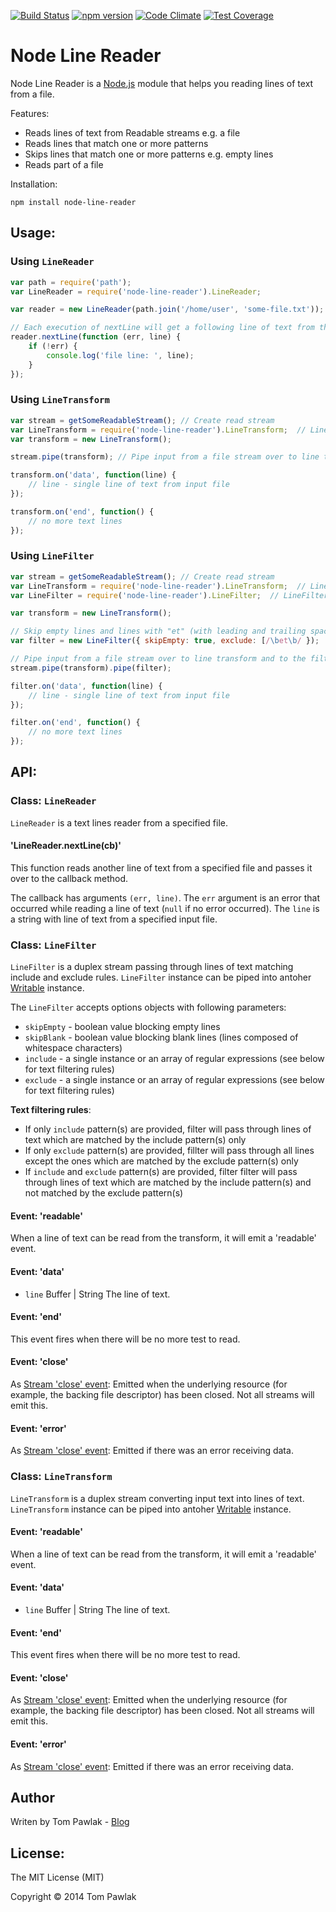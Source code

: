 [![Build Status](https://travis-ci.org/T-PWK/node-line-reader.svg)](https://travis-ci.org/T-PWK/node-line-reader) [![npm version](https://badge.fury.io/js/node-line-reader.svg)](http://badge.fury.io/js/node-line-reader) [![Code Climate](https://codeclimate.com/github/T-PWK/node-line-reader/badges/gpa.svg)](https://codeclimate.com/github/T-PWK/node-line-reader) [![Test Coverage](https://codeclimate.com/github/T-PWK/node-line-reader/badges/coverage.svg)](https://codeclimate.com/github/T-PWK/node-line-reader)

Node Line Reader
========================

Node Line Reader is a [Node.js](http://nodejs.org/) module that helps you reading lines of text from a file.

Features:
- Reads lines of text from Readable streams e.g. a file
- Reads lines that match one or more patterns
- Skips lines that match one or more patterns e.g. empty lines
- Reads part of a file

Installation:
```
npm install node-line-reader
```

## Usage:

### Using `LineReader`

```js
var path = require('path');
var LineReader = require('node-line-reader').LineReader;

var reader = new LineReader(path.join('/home/user', 'some-file.txt'));

// Each execution of nextLine will get a following line of text from the input file
reader.nextLine(function (err, line) {
    if (!err) {
        console.log('file line: ', line);
    }
});
```

### Using `LineTransform`

```js
var stream = getSomeReadableStream(); // Create read stream
var LineTransform = require('node-line-reader').LineTransform;  // LineTransform constructor
var transform = new LineTransform();

stream.pipe(transform); // Pipe input from a file stream over to line transform

transform.on('data', function(line) {
    // line - single line of text from input file
});

transform.on('end', function() {
    // no more text lines
});
```

### Using `LineFilter`

```js
var stream = getSomeReadableStream(); // Create read stream
var LineTransform = require('node-line-reader').LineTransform;  // LineTransform constructor
var LineFilter = require('node-line-reader').LineFilter;  // LineFilter constructor

var transform = new LineTransform();

// Skip empty lines and lines with "et" (with leading and trailing space) in them
var filter = new LineFilter({ skipEmpty: true, exclude: [/\bet\b/ });

// Pipe input from a file stream over to line transform and to the filter
stream.pipe(transform).pipe(filter); 

filter.on('data', function(line) {
    // line - single line of text from input file
});

filter.on('end', function() {
    // no more text lines
});
```

## API:

### Class: `LineReader`
`LineReader` is a text lines reader from a specified file.

#### 'LineReader.nextLine(cb)' 
This function reads another line of text from a specified file and passes it over to the callback method.

The callback has arguments `(err, line)`. The `err` argument is an error that occurred while reading a line of text (`null` if no error occurred). The `line` is a string with line of text from a specified input file.

### Class: `LineFilter`
`LineFilter` is a duplex stream passing through lines of text matching include and exclude rules. `LineFilter` instance can be piped into antoher [Writable](http://nodejs.org/api/stream.html#stream_class_stream_writable) instance.

The `LineFilter` accepts options objects with following parameters:
- `skipEmpty` - boolean value blocking empty lines
- `skipBlank` - boolean value blocking blank lines (lines composed of whitespace characters)
- `include` - a single instance or an array of regular expressions (see below for text filtering rules)
- `exclude` - a single instance or an array of regular expressions (see below for text filtering rules)

**Text filtering rules**:
- If only `include` pattern(s) are provided, filter will pass through lines of text which are matched by the include pattern(s) only
- If only `exclude` pattern(s) are provided, fillter will pass through all lines except the ones which are matched by the exclude pattern(s) only
- If `include` and `exclude` pattern(s) are provided, filter filter will pass through lines of text which are matched by the include pattern(s) and not matched by the exclude pattern(s)

#### Event: 'readable'
When a line of text can be read from the transform, it will emit a 'readable' event.

#### Event: 'data'
- `line` Buffer | String The line of text.

#### Event: 'end'
This event fires when there will be no more test to read.

#### Event: 'close'
As [Stream 'close' event](http://nodejs.org/api/stream.html#stream_event_close): Emitted when the underlying resource (for example, the backing file descriptor) has been closed. Not all streams will emit this.

#### Event: 'error'
As [Stream 'close' event](http://nodejs.org/api/stream.html#stream_event_error): Emitted if there was an error receiving data.

### Class: `LineTransform`
`LineTransform` is a duplex stream converting input text into lines of text. `LineTransform` instance can be piped into antoher [Writable](http://nodejs.org/api/stream.html#stream_class_stream_writable) instance.

#### Event: 'readable'
When a line of text can be read from the transform, it will emit a 'readable' event.

#### Event: 'data'
- `line` Buffer | String The line of text.

#### Event: 'end'
This event fires when there will be no more test to read.

#### Event: 'close'
As [Stream 'close' event](http://nodejs.org/api/stream.html#stream_event_close): Emitted when the underlying resource (for example, the backing file descriptor) has been closed. Not all streams will emit this.

#### Event: 'error'
As [Stream 'close' event](http://nodejs.org/api/stream.html#stream_event_error): Emitted if there was an error receiving data.

## Author

Writen by Tom Pawlak - [Blog](https://blog.abelotech.com)

## License:

The MIT License (MIT)

Copyright © 2014 Tom Pawlak
